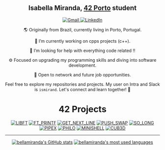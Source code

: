 <h2 align="center"><strong>Isabella Miranda</strong>, <a href="https://www.42porto.com/">42 Porto</a> student </h2>


<!-- 
LINKS AND BANNERS FOR EMAIL LINKED IN ETC centered using markdown
-->

<div align="center">
  <a href="mailto:isabellamcl@hotmail.com">
    <img src="https://img.shields.io/badge/-Gmail-%23333?style=for-the-badge&logo=gmail&logoColor=white" target="_blank" alt="Gmail">
  </a>
  <a href="LINKED IN AQUI HTTPS" target="_blank">
    <img src="https://img.shields.io/badge/-LinkedIn-%230077B5?style=for-the-badge&logo=linkedin&logoColor=white" target="_blank" alt="LinkedIn">
  </a>

<!--
<p align="center">⬆️   Contact me here   ⬆️</p>
-->

<p align="center">🌎 Originally from Brazil, currently living in Porto, Portugal.</p>
<p align="center">🔭 I’m currently working on cpps projects (c++).</p>
<p align="center">🤔 I’m looking for help with everything code related !!</p>
<p align="center">⚙️ Focused on upgrading my programming skills and diving into software development.</p>
<p align="center">💬 Open to network and future job opportunities.</p>

Feel free to explore my repositories and projects. My user on Intra and Slack is <code>ismirand</code>. Let's connect and learn together! 🚀
<!-- Usefull links for me and you.
LINKED IN !   
HERE     https://dev.to/arnabdeypolimi/some-useful-resources-for-github-readme-122c
         https://codemaker2016.medium.com/tips-and-tricks-to-create-an-awesome-github-profile-readme-ce3825a355c7
-->
# 42 Projects

[![LIBFT](https://github.com/marcelofassbinder/42_project_badges/blob/main/badges/libftn.png)](https://github.com/bellamiranda/libft) [![FT_PRINTF](https://github.com/marcelofassbinder/42_project_badges/blob/main/badges/ft_printfn.png)](https://github.com/bellamiranda/ft_printf)  [![GET_NEXT_LINE](https://github.com/marcelofassbinder/42_project_badges/blob/main/badges/get_next_linen.png)](https://github.com/bellamiranda/get_next_line) [![PUSH_SWAP](https://github.com/marcelofassbinder/42_project_badges/blob/main/badges/push_swapn.png)](https://github.com/bellamiranda/push_swap) [![SO_LONG](https://github.com/marcelofassbinder/42_project_badges/blob/main/badges/so_longn.png)](https://github.com/bellamiranda/so_long) [![PIPEX](https://github.com/marcelofassbinder/42_project_badges/blob/main/badges/pipexn.png)](https://github.com/bellamiranda/minitalk) [![PHILO](https://github.com/marcelofassbinder/42_project_badges/blob/main/badges/philosophersn.png)](https://github.com/bellamiranda/philosophers) [![MINISHELL](https://github.com/marcelofassbinder/42_project_badges/blob/main/badges/minishelln.png)](https://github.com/bellamiranda/42_minishell) [![CUB3D](https://github.com/marcelofassbinder/42_project_badges/blob/main/badges/cub3dn.png)](https://github.com/bellamiranda/42_CUB3D) 

--------------------------------------------------------------------------------------------------

<div align="center">

[![bellamiranda's GitHub stats](https://github-readme-stats.vercel.app/api?username=bellamiranda&count_private=true&include_all_commits=true&show_icons=true&hide=issues&hide_border=true&bg_color=00000000&theme=dark)](https://github.com/bellamiranda?tab=repositories) [![bellamiranda's most used languages](https://github-readme-stats.vercel.app/api/top-langs/?username=bellamiranda&layout=compact&hide_border=true&bg_color=00000000&theme=dark)](https://github.com/bellamiranda?tab=repositories)

</div>

